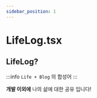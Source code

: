 ```yaml
---
sidebar_position: 1
---
```


# LifeLog.tsx

## LifeLog?

:::info
`Life + Blog` 의 합성어
:::

**개발 이외에** 나의 삶에 대한 공유 입니다!